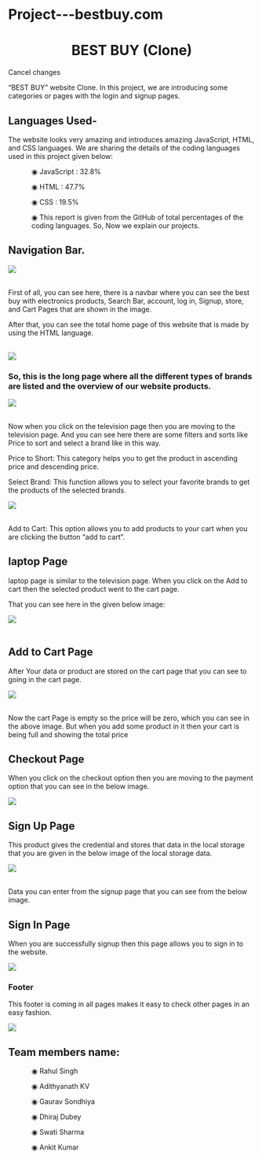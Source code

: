 # Project---bestbuy.com
<div >
 <h1 align="center">BEST BUY (Clone)</h1>Cancel changes
 <br/>
 <p>“BEST BUY” website Clone. In this project, we are introducing some categories or pages with the login and signup pages.</P>
 <h2 align="left">Languages Used-</h2>
 <p>The website looks very amazing and introduces amazing JavaScript, HTML, and CSS languages. We are sharing the details of the coding languages used in     this project given below:</p>
 <ul>
 <ol>◉ JavaScript : 32.8%</ol>
 <ol>◉ HTML : 47.7%</ol>
 <ol>◉ CSS : 19.5%</ol>
 <ol>◉ This report is given from the GitHub of total percentages of the coding languages. So, Now we explain our projects.</ol>
  </ul>
  
  <h2>Navigation Bar.</h2>
  <img align="center" src="https://miro.medium.com/max/1400/0*H_KSxOmxde1XCv8I.png"></img>
  <br/>
  <br/>
  <p>First of all, you can see here, there is a navbar where you can see the best buy with electronics products, Search Bar, account, log in, Signup,          store, and Cart Pages that are shown in the image.</p>
  <p>After that, you can see the total home page of this website that is made by using the HTML language.</p>
  <br/>
  <img align="center" align="center" src="https://miro.medium.com/max/1400/0*lbRmx3GMw4FmoL4K.png"></img>
  <br/>
  <h3>So, this is the long page where all the different types of brands are listed and the overview of our website products.</h3>
  <img align="center" src="https://miro.medium.com/max/1400/0*PHg4-zkpfMoexZYS.png"></img>
  <br/>
  <br/>
  <p>Now when you click on the television page then you are moving to the television page. And you can see here there are some filters and sorts like Price   to sort and select a brand like in this way.</p>
  <p>Price to Short: This category helps you to get the product in ascending price and descending price.</p>
  <p>Select Brand: This function allows you to select your favorite brands to get the products of the selected brands.</p>
  <img align="center" src="https://miro.medium.com/max/1400/0*2Zwz_faZraBbYwxp.png"></img>
  <br/>
  <br/>
  <p>Add to Cart: This option allows you to add products to your cart when you are clicking the button “add to cart”.</p>
  <h2>laptop Page</h2>
  <p>laptop page is similar to the television page. When you click on the Add to cart then the selected product went to the cart page.</p>

  <p>That you can see here in the given below image:</p>
  <img align="center" src="https://miro.medium.com/max/1400/0*_ikwW46pgneCQ1v8.png"></img>
  <br/>
  <br/>
  <h2>Add to Cart Page</h2>
  <p>After Your data or product are stored on the cart page that you can see to going in the cart page.</p>
  <img align="center" src="https://miro.medium.com/max/1400/0*Wcw_eL609RCJa_Ki.png"></img>
  <br/>
  <br/>
  <p>Now the cart Page is empty so the price will be zero, which you can see in the above image. But when you add some product in it then your cart is   being full and showing the total price</p>
  
<h2>Checkout Page</h2>
<p>When you click on the checkout option then you are moving to the payment option that you can see in the below image.</p>
<img align="center" src="https://miro.medium.com/max/1400/0*ZDsqf9lnadLXSJlP.png"></img>

<h2>Sign Up Page</h2>
<p>This product gives the credential and stores that data in the local storage that you are given in the below image of the local storage data.</p>
<img align="center" src="https://miro.medium.com/max/1400/0*Qs3EkLpxd_ZdSede.png"></img>
<br/>
  <br/>
  <p>Data you can enter from the signup page that you can see from the below image.</p>

<h2>Sign In Page</h2>
<p>When you are successfully signup then this page allows you to sign in to the website.</p>
<img align="center" src="https://miro.medium.com/max/1400/0*0T_HAKEAmx1uPZqR.png"></img>

<h3>Footer</h3>
<p>This footer is coming in all pages makes it easy to check other pages in an easy fashion.</p>
<img align="center" src="https://miro.medium.com/max/1400/0*bJYfTnIYGPxTLSo-.png"></img>

<h2>Team members name:</h2>
 <ul>
 <ol>◉ Rahul Singh</ol>
 <ol>◉ Adithyanath KV</ol>
 <ol>◉ Gaurav Sondhiya</ol>
 <ol>◉ Dhiraj Dubey</ol>
 <ol>◉ Swati Sharma</ol>
 <ol>◉ Ankit Kumar</ol>
  </ul>
</div>
